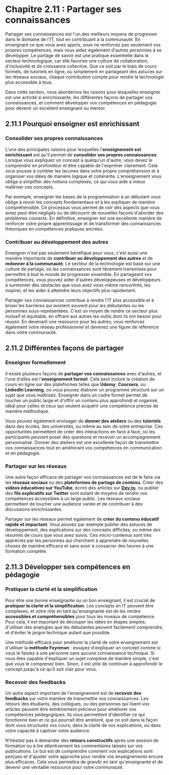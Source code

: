 # Chapitre 2.11 : Partager ses connaissances

Partager ses connaissances est l'un des meilleurs moyens de progresser dans le domaine de l'IT, tout en contribuant à la communauté. En enseignant ce que vous avez appris, vous ne renforcez pas seulement vos propres compétences, mais vous aidez également d'autres personnes à se développer. Le partage de savoir est une pratique essentielle dans le secteur technologique, car elle favorise une culture de collaboration, d'inclusivité et de croissance collective. Que ce soit par le biais de cours formels, de tutoriels en ligne, ou simplement en partageant des astuces sur les réseaux sociaux, chaque contribution compte pour rendre la technologie plus accessible à tous.

Dans cette section, nous aborderons les raisons pour lesquelles enseigner est une activité si enrichissante, les différentes façons de partager vos connaissances, et comment développer vos compétences en pédagogie pour devenir un excellent enseignant ou mentor.

## **2.11.1 Pourquoi enseigner est enrichissant**

### **Consolider ses propres connaissances**

L'une des principales raisons pour lesquelles l'**enseignement est enrichissant** est qu'il permet de **consolider ses propres connaissances**. Lorsque vous expliquez un concept à quelqu'un d'autre, vous devez le comprendre en profondeur et être capable de l'exprimer clairement. Cela vous pousse à combler les lacunes dans votre propre compréhension et à organiser vos idées de manière logique et cohérente. L'enseignement vous oblige à simplifier des notions complexes, ce qui vous aide à mieux maîtriser ces concepts.

Par exemple, enseigner les bases de la programmation à un débutant vous oblige à revoir les concepts fondamentaux et à les expliquer de manière compréhensible. Ce processus vous permet de voir des aspects que vous aviez peut-être négligés ou de découvrir de nouvelles façons d'aborder des problèmes courants. En définitive, enseigner est une excellente manière de renforcer votre propre apprentissage et de transformer des connaissances théoriques en compétences pratiques ancrées.

### **Contribuer au développement des autres**

Enseigner n'est pas seulement bénéfique pour vous, c'est aussi une manière importante de **contribuer au développement des autres** et de **redonner à la communauté**. Le secteur de la technologie est basé sur une culture de partage, où les connaissances sont librement transmises pour permettre à tout le monde de progresser ensemble. En partageant vos compétences, vous pouvez aider d'autres développeuses et développeurs à surmonter des obstacles que vous avez vous-même rencontrés, les inspirer, et les aider à atteindre leurs objectifs plus rapidement.

Partager vos connaissances contribue à rendre l'IT plus accessible et à briser les barrières qui existent souvent pour les débutantes ou les personnes sous-représentées. C'est un moyen de rendre ce secteur plus inclusif et équitable, en offrant aux autres les outils dont ils ont besoin pour réussir. En devenant une ressource pour les autres, vous renforcez également votre réseau professionnel et devenez une figure de référence dans votre communauté.

## **2.11.2 Différentes façons de partager**

### **Enseigner formellement**

Il existe plusieurs façons de **partager vos connaissances** avec d'autres, et l'une d'elles est l'**enseignement formel**. Cela peut inclure la création de cours en ligne sur des plateformes telles que **Udemy**, **Coursera**, ou **LinkedIn Learning**, où vous pouvez élaborer un programme structuré sur un sujet que vous maîtrisez. Enseigner dans un cadre formel permet de toucher un public large et d'offrir un contenu plus approfondi et organisé, idéal pour celles et ceux qui veulent acquérir une compétence précise de manière méthodique.

Vous pouvez également envisager de **donner des ateliers** ou des **tutoriels** dans des écoles, des universités, ou même au sein de votre entreprise. Ces opportunités permettent de créer des interactions en face à face, où les participants peuvent poser des questions et recevoir un accompagnement personnalisé. Donner des ateliers est une excellente façon de transmettre vos connaissances tout en améliorant vos compétences en communication et en pédagogie.

### **Partager sur les réseaux**

Une autre façon efficace de partager vos connaissances est de le faire via les **réseaux sociaux** ou des **plateformes de partage de contenu**. Créer des **vidéos éducatives sur YouTube**, écrire des articles sur [**Dev.to**](http://Dev.to), ou publier des **fils explicatifs sur Twitter** sont autant de moyens de rendre vos compétences accessibles à un large public. Les réseaux sociaux permettent de toucher une audience variée et de contribuer à des discussions enrichissantes.

Partager sur les réseaux permet également de **créer du contenu éducatif rapide et impactant**. Vous pouvez par exemple publier des astuces de développement, des explications sur des concepts difficiles, ou même des résumés de cours que vous avez suivis. Ces micro-contenus sont très appréciés par les personnes qui cherchent à apprendre de nouvelles choses de manière efficace et sans avoir à consacrer des heures à une formation complète.

## **2.11.3 Développer ses compétences en pédagogie**

### **Pratiquer la clarté et la simplification**

Pour être une bonne enseignante ou un bon enseignant, il est crucial de **pratiquer la clarté et la simplification**. Les concepts en IT peuvent être complexes, et votre rôle en tant qu'enseignante est de les rendre **accessibles et compréhensibles** pour tous les niveaux de compétence. Pour cela, il est important de découper les idées en étapes simples, d'utiliser des analogies que les débutantes peuvent facilement comprendre, et d'éviter le jargon technique autant que possible.

Une méthode efficace pour améliorer la clarté de votre enseignement est d'utiliser la **méthode Feynman** : essayez d'expliquer un concept comme si vous le faisiez à une personne sans aucune connaissance technique. Si vous êtes capable d'expliquer un sujet complexe de manière simple, c'est que vous le comprenez bien. Sinon, il est utile de continuer à approfondir le concept jusqu'à ce qu'il soit clair pour vous.

### **Recevoir des feedbacks**

Un autre aspect important de l'enseignement est de **recevoir des feedbacks** sur votre manière de transmettre vos connaissances. Les retours des étudiants, des collègues, ou des personnes qui lisent vos articles peuvent être extrêmement précieux pour améliorer vos compétences pédagogiques. Ils vous permettent d'identifier ce qui fonctionne bien et ce qui pourrait être amélioré, que ce soit dans la façon dont vous structurez vos cours, dans la clarté de vos explications, ou dans votre capacité à captiver votre audience.

N'hésitez pas à demander des **retours constructifs** après une session de formation ou à lire attentivement les commentaires laissés sur vos publications. Le but est de comprendre comment vos explications sont perçues et d'ajuster votre approche pour rendre vos enseignements encore plus efficaces. Cela vous permettra de grandir en tant qu'enseignante et de devenir une véritable ressource pour votre communauté.